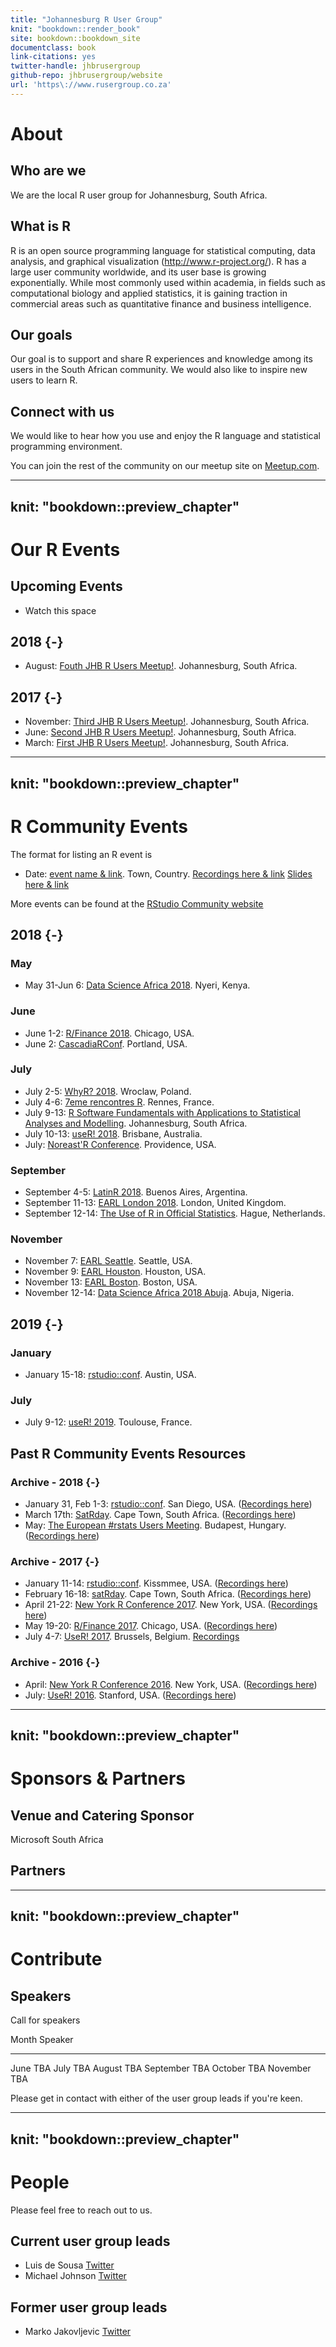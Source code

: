 ```yaml
--- 
title: "Johannesburg R User Group"
knit: "bookdown::render_book"
site: bookdown::bookdown_site
documentclass: book
link-citations: yes
twitter-handle: jhbrusergroup
github-repo: jhbrusergroup/website
url: 'https\://www.rusergroup.co.za'
---
```


# About

## Who are we
We are the local R user group for Johannesburg, South Africa.

## What is R
R is an open source programming language for statistical computing, data analysis, and graphical visualization (http://www.r-project.org/). R has a large user community worldwide, and its user base is growing exponentially. While most commonly used within academia, in fields such as computational biology and applied statistics, it is gaining traction in commercial areas such as quantitative finance and business intelligence.

## Our goals
Our goal is to support and share R experiences and knowledge among its users in the South African community. We would also like to inspire new users to learn R.

## Connect with us
We would like to hear how you use and enjoy the R language and statistical programming environment.

You can join the rest of the community on our meetup site on [Meetup.com](https://www.meetup.com/Joburg-R-Users-Group/).

<!--chapter:end:index.Rmd-->

---
knit: "bookdown::preview_chapter"
---

# Our R Events

## Upcoming Events
 * Watch this space

## 2018 {-}
* August: [Fouth JHB R Users Meetup!](https://www.meetup.com/Joburg-R-Users-Group/events/241169367/). Johannesburg, South Africa.

## 2017 {-}
* November: [Third JHB R Users Meetup!](https://www.meetup.com/Joburg-R-Users-Group/events/234647008/). Johannesburg, South Africa.
* June: [Second JHB R Users Meetup!](https://www.meetup.com/Joburg-R-Users-Group/events/231335370/). Johannesburg, South Africa.
* March: [First JHB R Users Meetup!](https://www.meetup.com/Joburg-R-Users-Group/events/228916427/). Johannesburg, South Africa.

<!--chapter:end:01-our_r_events.Rmd-->

---
knit: "bookdown::preview_chapter"
---

# R Community Events

The format for listing an R event is

  * Date: [event name & link](http://www.example.com). Town, Country. [Recordings here & link](http://www.example.com) [Slides here & link](http://www.example.com)

More events can be found at the [RStudio Community website](https://community.rstudio.com/c/irl)

## 2018 {-}

### May
  * May 31-Jun 6: [Data Science Africa 2018](http://www.datascienceafrica.org/dsa2018/). Nyeri, Kenya.

### June

 *  June 1-2: [R/Finance 2018](http://www.rinfinance.com). Chicago, USA.
 *  June 2: [CascadiaRConf](https://www.cascadiarconf.com). Portland, USA.

### July

 * July 2-5: [WhyR? 2018](http://whyr2018.pl/). Wroclaw, Poland.
 * July 4-6: [7eme rencontres R](https://r2018-rennes.sciencesconf.org). Rennes, France.
 * July 9-13: [R Software Fundamentals with Applications to Statistical Analyses and Modelling](http://www.sastat.org.za/sites/default/files/inline-files/2018-04-08_ShortCourse-RSoftwareFundamentals_Version-Noticeboards%28WithURL%29.pdf). Johannesburg, South Africa.
 * July 10-13: [useR! 2018](https://user2018.r-project.org/). Brisbane, Australia.
 * July: [Noreast'R Conference](http://noreastrconf.com/). Providence, USA.

### September

 * September 4-5: [LatinR 2018](http://latin-r.com/). Buenos Aires, Argentina.
 * September 11-13: [EARL London 2018](https://earlconf.com/london/). London, United Kingdom.
 * September 12-14: [The Use of R in Official Statistics](https://www.aanmelder.nl/uros2018). Hague, Netherlands.
 
### November

 * November 7: [EARL Seattle](https://earlconf.com/boston). Seattle, USA.
 * November 9: [EARL Houston](https://earlconf.com/boston). Houston, USA.
 * November 13: [EARL Boston](https://earlconf.com/boston). Boston, USA.
 * November 12-14: [Data Science Africa 2018 Abuja](http://www.datascienceafrica.org/dsa2018abuja/). Abuja, Nigeria.

## 2019 {-}

### January

  * January 15-18: [rstudio::conf](https://www.rstudio.com/conference/). Austin, USA.

### July

  * July 9-12: [useR! 2019](http://www.user2019.fr/). Toulouse, France.

## Past R Community Events Resources

### Archive - 2018 {-}

  * January 31, Feb 1-3: [rstudio::conf](https://www.rstudio.com/conference/). San Diego, USA. ([Recordings here](https://www.rstudio.com/resources/webinars/#cd2efd7cff89930bc))
  * March 17th: [SatRday](http://capetown2018.satrdays.org/). Cape Town, South Africa. ([Recordings here](https://www.youtube.com/watch?v=bVweO74kvtc&list=PLQPtslMzGu4oDr6hjKm1aQ2XN7P35vCbk))
  * May: [The European #rstats Users Meeting](http://2018.erum.io/). Budapest, Hungary.  ([Recordings here](https://www.youtube.com/watch?list=PLUBl0DoLa5SAo_XRnkQA5GtEORg9K7kMh&v=4XxOUPgs9tc))

### Archive - 2017 {-}

 * January 11-14: [rstudio::conf](https://www.rstudio.com/conference/). Kissmmee, USA. ([Recordings here](https://www.rstudio.com/resources/webinars/#ed21d83e49156bae4))
  * February 16-18: [satRday](http://satrdays.org/capetown2017/). Cape Town, South Africa. ([Recordings here]())
  * April 21-22: [New York R Conference 2017](http://www.rstats.nyc). New York, USA. ([Recordings here](https://www.rstats.nyc/2017/))
  * May 19-20: [R/Finance 2017](http://www.rinfinance.com). Chicago, USA. ([Recordings here](https://channel9.msdn.com/Events/RFinance/RFinance-2017))
  * July 4-7: [UseR! 2017](http://www.user2017.brussels/). Brussels, Belgium. [Recordings](https://channel9.msdn.com/events/useR-international-R-User-conferences/)

### Archive - 2016 {-}

  * April: [New York R Conference 2016](http://www.rstats.nyc). New York, USA. ([Recordings here](https://www.rstats.nyc/2017/))
  * July: [UseR! 2016](http://user2016.org/). Stanford, USA. ([Recordings here](https://channel9.msdn.com/Events/useR-international-R-User-conference/useR2016))

<!--chapter:end:02-r_community_events.Rmd-->

---
knit: "bookdown::preview_chapter"
---
  
# Sponsors & Partners

## Venue and Catering Sponsor
Microsoft South Africa

## Partners

<!--chapter:end:03-sponsors_and_partners.Rmd-->

---
knit: "bookdown::preview_chapter"
---
  
# Contribute

## Speakers
Call for speakers

Month       Speaker
----------- ----------
June        TBA
July        TBA
August      TBA
September   TBA
October     TBA
November    TBA

Please get in contact with either of the user group leads if you're keen.

<!--chapter:end:04-contribute.Rmd-->

---
knit: "bookdown::preview_chapter"
---
  
# People
Please feel free to reach out to us.

## Current user group leads
* Luis de Sousa [Twitter](https://twitter.com/luis_de_sousa)
* Michael Johnson [Twitter](https://twitter.com/Mikejohnsonza)

## Former user group leads
* Marko Jakovljevic [Twitter](https://twitter.com/MarchofReason)

<!--chapter:end:05-people.Rmd-->

